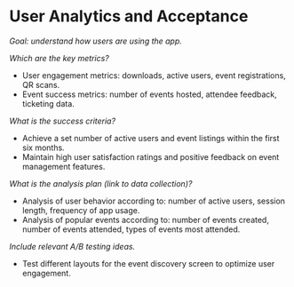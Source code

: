 # User Analytics and Acceptance

*Goal: understand how users are using the app.*

*Which are the key metrics?*
- User engagement metrics: downloads, active users, event registrations, QR scans.
- Event success metrics: number of events hosted, attendee feedback, ticketing data.

*What is the success criteria?*
- Achieve a set number of active users and event listings within the first six months.
- Maintain high user satisfaction ratings and positive feedback on event management features.

*What is the analysis plan (link to data collection)?*
- Analysis of user behavior according to: number of active users, session length, frequency of app usage.
- Analysis of popular events according to: number of events created, number of events attended, types of events most attended.

*Include relevant A/B testing ideas.*
- Test different layouts for the event discovery screen to optimize user engagement.


